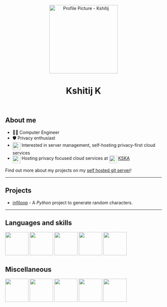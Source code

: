 <p align="center">
    <img alt="Profile Picture - Kshitij" src="https://git.kska.io/notkshitij/personal_projects/raw/branch/main/assets/profile-picture.png" width="220"/>
</p>
<h1 align="center">Kshitij K</h1>
<br>

## About me
- 👨‍🎓 Computer Engineer
- 🛡️ Privacy enthusiast
- <img src="https://git.kska.io/notkshitij/personal_projects/raw/branch/main/assets/server.png" width="25" height="25" align=top> Interested in server management, self-hosting privacy-first cloud services
- <img src="https://git.kska.io/notkshitij/personal_projects/raw/branch/main/assets/privacy.png" width="25" height="25" align=top> Hosting privacy focused cloud services at <img src="https://git.kska.io/notkshitij/personal_projects/raw/branch/main/assets/kska.svg" width="25" height="25" align="top"> [KSKA](https://kska.io)

Find out more about my projects on my  [self hosted git server](https://git.kska.io/notkshitij/)!

---

## Projects

- [infiloop](https://git.kska.io/notkshitij/personal_projects/src/branch/main/infiloop.py) - A *Python* project to generate random characters.

---

## Languages and skills

<p align="left">
    <img src="https://git.kska.io/notkshitij/personal_projects/raw/branch/main/assets/CPP.svg" width="75" height="75"/>
    <img src="https://git.kska.io/notkshitij/personal_projects/raw/branch/main/assets/HTML.svg" width="75" height="75"/>
    <img src="https://git.kska.io/notkshitij/personal_projects/raw/branch/main/assets/Bash-Dark.svg" width="75" height="75"/>
    <img src="https://git.kska.io/notkshitij/personal_projects/raw/branch/main/assets/Docker.svg" width="75" height="75"/>
    <img src="https://git.kska.io/notkshitij/personal_projects/raw/branch/main/assets/MySQL-Dark.svg" width="75" height="75"/>
</p>

## Miscellaneous

<p align="left">
    <img src="https://git.kska.io/notkshitij/personal_projects/raw/branch/main/assets/Linux-Dark.svg" width="75" height="75"/>
    <img src="https://git.kska.io/notkshitij/personal_projects/raw/branch/main/assets/Git.svg" width="75" height="75"/>
    <img src="https://git.kska.io/notkshitij/personal_projects/raw/branch/main/assets/GCP-Dark.svg" width="75" height="75"/>
    <img src="https://git.kska.io/notkshitij/personal_projects/raw/branch/main/assets/NeoVim-Dark.svg" width="75" height="75"/>
    <img src="https://git.kska.io/notkshitij/personal_projects/raw/branch/main/assets/AfterEffects.svg" width="75" height="75"/>
</p>
